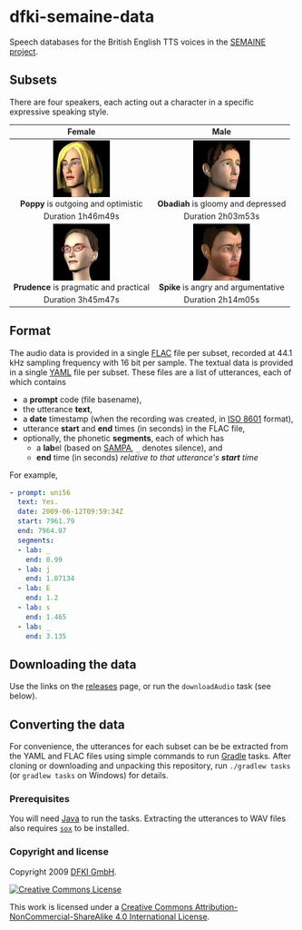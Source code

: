 # dfki-semaine-data

Speech databases for the British English TTS voices in the [SEMAINE project](http://www.semaine-project.eu/).

## Subsets

There are four speakers, each acting out a character in a specific expressive speaking style.

| Female                                                                    | Male                                                                |
| :-----------------------------------------------------------------------: | :-----------------------------------------------------------------: |
| ![](poppy/Poppy-100.jpg)<br>__Poppy__ is outgoing and optimistic          | ![](obadiah/Obadiah-100.jpg)<br>__Obadiah__ is gloomy and depressed |
| Duration 1h46m49s                                                         | Duration 2h03m53s                                                   |
| ![](prudence/Prudence-100.jpg)<br>__Prudence__ is pragmatic and practical | ![](spike/Spike-100.jpg)<br>__Spike__ is angry and argumentative    |
| Duration 3h45m47s                                                         | Duration 2h14m05s                                                   |

## Format

The audio data is provided in a single [FLAC](https://xiph.org/flac/) file per subset, recorded at 44.1 kHz sampling frequency with 16 bit per sample.
The textual data is provided in a single [YAML](http://yaml.org/) file per subset.
These files are a list of utterances, each of which contains
- a **prompt** code (file basename),
- the utterance **text**,
- a **date** timestamp (when the recording was created, in [ISO 8601](https://en.wikipedia.org/wiki/ISO_8601) format),
- utterance **start** and **end** times (in seconds) in the FLAC file,
- optionally, the phonetic **segments**, each of which has
    - a **lab**el (based on [SAMPA](http://www.phon.ucl.ac.uk/home/sampa/english.htm), `_` denotes silence), and
    - **end** time (in seconds) _relative to that utterance's **start** time_

For example,
```yaml
- prompt: uni56
  text: Yes.
  date: 2009-06-12T09:59:34Z
  start: 7961.79
  end: 7964.07
  segments:
  - lab: _
    end: 0.99
  - lab: j
    end: 1.07134
  - lab: E
    end: 1.2
  - lab: s
    end: 1.465
  - lab: _
    end: 3.135
```

## Downloading the data

Use the links on the [releases](../../releases) page, or run the `downloadAudio` task (see below).

## Converting the data

For convenience, the utterances for each subset can be be extracted from the YAML and FLAC files using simple commands to run [Gradle](https://gradle.org/) tasks.
After cloning or downloading and unpacking this repository, run `./gradlew tasks` (or `gradlew tasks` on Windows) for details.

### Prerequisites

You will need [Java](https://www.java.com/) to run the tasks. Extracting the utterances to WAV files also requires [`sox`](http://sox.sourceforge.net/) to be installed.

### Copyright and license

Copyright 2009 [DFKI GmbH](http://dfki.de/).

[![Creative Commons License](http://mirrors.creativecommons.org/presskit/buttons/88x31/svg/by-nc-sa.svg)](http://creativecommons.org/licenses/by-nc-sa/4.0/)

This work is licensed under a [Creative Commons Attribution-NonCommercial-ShareAlike 4.0 International License](http://creativecommons.org/licenses/by-nc-sa/4.0/).
